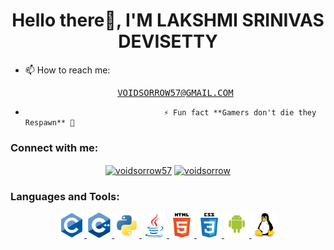 <!-- <h1 align="center">Hello there👋, I'M LAKSHMI SRINIVAS DEVISETTY</h1>



- 📫 How to reach me: <a href="https://www.freepnglogos.com/pics/logo-gmail" title="Image from freepnglogos.com"><pre align="center">VOIDSORROW57@GMAIL.COM</pre></a>





<h3 align="left">SKILLS:</h3>
<p align="right"> 
 <a href="https://www.cprogramming.com/" target="_blank" rel="noreferrer"> <img src="https://raw.githubusercontent.com/devicons/devicon/master/icons/c/c-original.svg" alt="c" width="40" height="40"/> </a>
 <a href="https://www.w3schools.com/cpp/" target="_blank" rel="noreferrer"> <img src="https://raw.githubusercontent.com/devicons/devicon/master/icons/cplusplus/cplusplus-original.svg" alt="cplusplus" width="40" height="40"/> </a>
 <a href="https://www.java.com" target="_blank" rel="noreferrer"> <img src="https://raw.githubusercontent.com/devicons/devicon/master/icons/java/java-original.svg" alt="java" width="40" height="40"/> </a>
 </p>
 
 

<h3 align="left">CONNECT WITH ME ON:</h3>
<p align="right">
<a href="https://linkedin.com/in/voidsorrow" target="blank"><img align="center" src="https://raw.githubusercontent.com/rahuldkjain/github-profile-readme-generator/master/src/images/icons/Social/linked-in-alt.svg" alt="voidsorrow" height="30" width="40" /></a>
<a href="https://fb.com/https://www.facebook.com/voidsorrow" target="blank"><img align="center" src="https://raw.githubusercontent.com/rahuldkjain/github-profile-readme-generator/master/src/images/icons/Social/facebook.svg" alt="https://www.facebook.com/voidsorrow" height="30" width="40" /></a>
<a href="https://instagram.com/voidsorrow57" target="blank"><img align="center" src="https://raw.githubusercontent.com/rahuldkjain/github-profile-readme-generator/master/src/images/icons/Social/instagram.svg" alt="voidsorrow57" height="30" width="40" /></a>
</p>

 -->
 
 
 
 
 
 
 
 
<!--  
 [![An image of @voidsorrow57's Holopin badges, which is a link to view their full Holopin profile](https://holopin.me/voidsorrow57)](https://holopin.io/@voidsorrow57)
 
  -->
 
 
 
 
 
 
 
 
 
 
<h1 align="center">Hello there👋, I'M LAKSHMI SRINIVAS DEVISETTY</h1>
<!-- <h4 align="center">Exploring what bits & bytes can do !</h4> -->

- 📫 How to reach me: <a href="https://www.freepnglogos.com/pics/logo-gmail" title="Image from freepnglogos.com"><pre align="center">VOIDSORROW57@GMAIL.COM</pre></a>

-                                    ⚡ Fun fact **Gamers don't die they Respawn** 👾 

<h3 align="left">Connect with me:</h3>
<p align="center">

 <a href="https://twitter.com/voidsorrow57" target="blank">
 <img align="center" src="https://raw.githubusercontent.com/rahuldkjain/github-profile-readme-generator/master/src/images/icons/Social/twitter.svg" alt="voidsorrow57" height="30" width="40" /></a>
 
<a href="https://linkedin.com/in/voidsorrow" target="blank">
<img align="center" src="https://raw.githubusercontent.com/rahuldkjain/github-profile-readme-generator/master/src/images/icons/Social/linked-in-alt.svg" alt="voidsorrow" height="30" width="40" /></a>

 </p>

<h3 align="left">Languages and Tools:</h3>
<p align="center"> 
 
 <a href="https://www.cprogramming.com/" target="_blank" rel="noreferrer">
 <img src="https://raw.githubusercontent.com/devicons/devicon/master/icons/c/c-original.svg" alt="c" width="40" height="40"/> </a>
 
 <a href="https://www.w3schools.com/cpp/" target="_blank" rel="noreferrer">
 <img src="https://raw.githubusercontent.com/devicons/devicon/master/icons/cplusplus/cplusplus-original.svg" alt="cplusplus" width="40" height="40"/> </a>

 <a href="https://www.python.org" target="_blank" rel="noreferrer">
 <img src="https://raw.githubusercontent.com/devicons/devicon/master/icons/python/python-original.svg" alt="python" width="40" height="40"/> </a>

  <a href="https://www.java.com" target="_blank" rel="noreferrer">
 <img src="https://raw.githubusercontent.com/devicons/devicon/master/icons/java/java-original.svg" alt="java" width="40" height="40"/> </a>
 
 <a href="https://www.w3.org/html/" target="_blank" rel="noreferrer">
 <img src="https://raw.githubusercontent.com/devicons/devicon/master/icons/html5/html5-original-wordmark.svg" alt="html5" width="40" height="40"/> </a>

 <a href="https://www.w3schools.com/css/" target="_blank" rel="noreferrer">
 <img src="https://raw.githubusercontent.com/devicons/devicon/master/icons/css3/css3-original-wordmark.svg" alt="css3" width="40" height="40"/> </a>

 <a href="https://developer.android.com" target="_blank" rel="noreferrer"> 
 <img src="https://raw.githubusercontent.com/devicons/devicon/master/icons/android/android-original-wordmark.svg" alt="android" width="40" height="40"/> </a> 

 
 <!--
 <a href="https://git-scm.com/" target="_blank" rel="noreferrer">
 <img src="https://www.vectorlogo.zone/logos/git-scm/git-scm-icon.svg" alt="git" width="40" height="40"/> </a>
-->
 <a href="https://www.linux.org/" target="_blank" rel="noreferrer">
 <img src="https://raw.githubusercontent.com/devicons/devicon/master/icons/linux/linux-original.svg" alt="linux" width="40" height="40"/> </a>

 </p>
